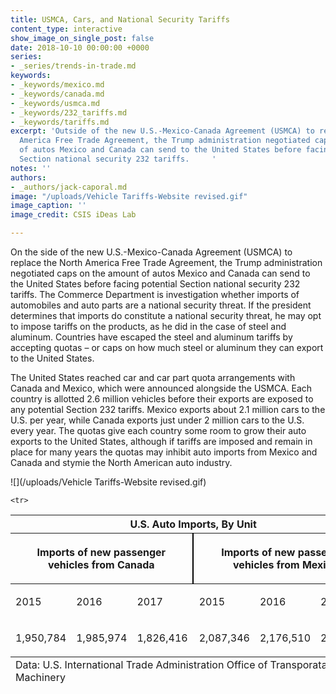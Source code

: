 ```yaml
---
title: USMCA, Cars, and National Security Tariffs
content_type: interactive
show_image_on_single_post: false
date: 2018-10-10 00:00:00 +0000
series:
- _series/trends-in-trade.md
keywords:
- _keywords/mexico.md
- _keywords/canada.md
- _keywords/usmca.md
- _keywords/232_tariffs.md
- _keywords/tariffs.md
excerpt: 'Outside of the new U.S.-Mexico-Canada Agreement (USMCA) to replace the North
  America Free Trade Agreement, the Trump administration negotiated caps on the amount
  of autos Mexico and Canada can send to the United States before facing potential
  Section national security 232 tariffs.     '
notes: ''
authors:
- _authors/jack-caporal.md
image: "/uploads/Vehicle Tariffs-Website revised.gif"
image_caption: ''
image_credit: CSIS iDeas Lab

---
```

On the side of the new U.S.-Mexico-Canada Agreement (USMCA) to replace the North America Free Trade Agreement, the Trump administration negotiated caps on the amount of autos Mexico and Canada can send to the United States before facing potential Section national security 232 tariffs. The Commerce Department is investigation whether imports of automobiles and auto parts are a national security threat. If the president determines that imports do constitute a national security threat, he may opt to impose tariffs on the products, as he did in the case of steel and aluminum. Countries have escaped the steel and aluminum tariffs by accepting quotas – or caps on how much steel or aluminum they can export to the United States.

The United States reached car and car part quota arrangements with Canada and Mexico, which were announced alongside the USMCA. Each country is allotted 2.6 million vehicles before their exports are exposed to any potential Section 232 tariffs. Mexico exports about 2.1 million cars to the U.S. per year, while Canada exports just under 2 million cars to the U.S. every year. The quotas give each country some room to grow their auto exports to the United States, although if tariffs are imposed and remain in place for many years the quotas may inhibit auto imports from Mexico and Canada and stymie the North American auto industry.

![](/uploads/Vehicle Tariffs-Website revised.gif)

<table>

<thead> <tr> <th colspan="6" class="table-title"> U.S. Auto Imports, By Unit </th> </tr>

    <tr>

<th colspan="3" style="

">

<p>Imports of new passenger vehicles from Canada</p>

</th>

<th colspan="3" style="border-left: 2px solid #000;padding-left: 10px;">

<p>Imports of new passenger vehicles from Mexico</p>

</th>

</tr>

</thead><tbody>

<tr>

<td>

<p>2015</p>

</td>

<td>

<p>2016</p>

</td>

<td>

<p>2017</p>

</td>

<td style="

    border-left: 2px solid #000;
    
    padding-left: 10px;

">

<p>2015</p>

</td>

<td>

<p>2016</p>

</td>

<td>

<p>2017</p>

</td>

</tr>

<tr>

<td>

<p>1,950,784</p>

</td>

<td>

<p>1,985,974</p>

</td>

<td>

<p>1,826,416</p>

</td>

<td style="

    border-left: 2px solid #000;
    
    padding-left: 10px;

">

<p>2,087,346</p>

</td>

<td>

<p>2,176,510</p>

</td>

<td>

<p>2,176,510</p>

</td>

</tr>

</tbody><tfoot> <tr> <td colspan="6"> Data: U.S. International Trade Administration Office of Transporatation and Machinery </td> </tr> </tfoot>

</table>